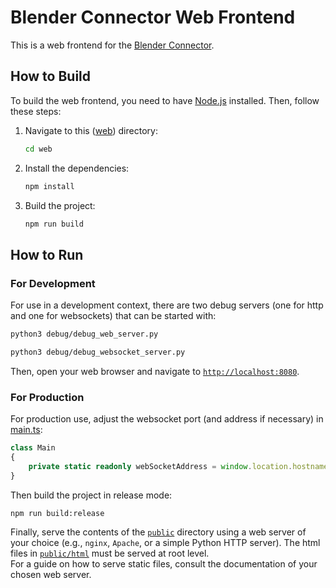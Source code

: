# Blender Connector Web Frontend

This is a web frontend for the [Blender Connector](../README.md).

## How to Build

To build the web frontend, you need to have [Node.js](https://nodejs.org/) installed. Then, follow these steps:
1. Navigate to this ([web](.)) directory:
   ```bash
   cd web
   ```
1. Install the dependencies:
   ```bash
   npm install
   ```
1. Build the project:
   ```bash
   npm run build
   ```

## How to Run

### For Development

For use in a development context, there are two debug servers (one for http and one for websockets) that can be started with:
```bash
python3 debug/debug_web_server.py
```
```bash
python3 debug/debug_websocket_server.py
```

Then, open your web browser and navigate to [`http://localhost:8080`](http://localhost:8080).

### For Production

For production use, adjust the websocket port (and address if necessary) in [main.ts](./source/main.ts):
```typescript
class Main
{
    private static readonly webSocketAddress = window.location.hostname + ":8081";
}
```

Then build the project in release mode:
```bash
npm run build:release
```

Finally, serve the contents of the [`public`](./public/) directory using a web server of your choice (e.g., `nginx`, `Apache`, or a simple Python HTTP server). The html files in [`public/html`](./public/html/) must be served at root level. <br>
For a guide on how to serve static files, consult the documentation of your chosen web server.
